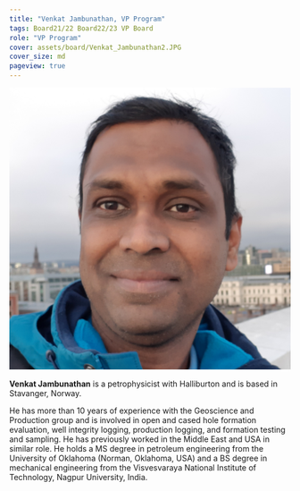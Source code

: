 ```yaml
---
title: "Venkat Jambunathan, VP Program"
tags: Board21/22 Board22/23 VP Board
role: "VP Program"
cover: assets/board/Venkat_Jambunathan2.JPG
cover_size: md
pageview: true
---
```

<img class="image image--md shadow center" src="/assets/board/Venkat_Jambunathan2.JPG"/>


**Venkat Jambunathan** is a petrophysicist with Halliburton and is based in Stavanger, Norway. 
<!--more-->
He has more than 10 years of experience with the Geoscience and Production group and is involved in open and cased hole formation evaluation, well integrity logging, production logging, and formation testing and sampling. He has previously worked in the Middle East and USA in similar role. He holds a MS degree in petroleum engineering from the University of Oklahoma (Norman, Oklahoma, USA) and a BS degree in mechanical engineering from the Visvesvaraya National Institute of Technology, Nagpur University, India.